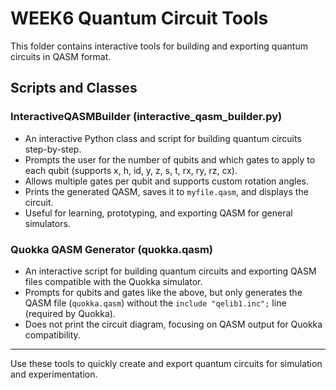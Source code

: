# WEEK6 Quantum Circuit Tools

This folder contains interactive tools for building and exporting quantum circuits in QASM format.

## Scripts and Classes

### InteractiveQASMBuilder (interactive_qasm_builder.py)
- An interactive Python class and script for building quantum circuits step-by-step.
- Prompts the user for the number of qubits and which gates to apply to each qubit (supports x, h, id, y, z, s, t, rx, ry, rz, cx).
- Allows multiple gates per qubit and supports custom rotation angles.
- Prints the generated QASM, saves it to `myfile.qasm`, and displays the circuit.
- Useful for learning, prototyping, and exporting QASM for general simulators.

### Quokka QASM Generator (quokka.qasm)
- An interactive script for building quantum circuits and exporting QASM files compatible with the Quokka simulator.
- Prompts for qubits and gates like the above, but only generates the QASM file (`quokka.qasm`) without the `include "qelib1.inc";` line (required by Quokka).
- Does not print the circuit diagram, focusing on QASM output for Quokka compatibility.

---

Use these tools to quickly create and export quantum circuits for simulation and experimentation.
